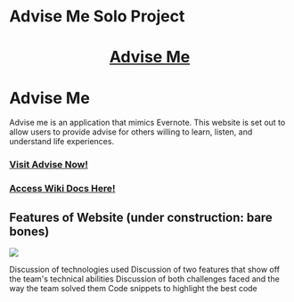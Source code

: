 # Advise Me Solo Project
# <ins><div align='center'> Advise Me </div></ins>

#  Advise Me
Advise me is an application that mimics Evernote. This website is set out to allow users to provide advise for others willing to learn, listen, and understand life experiences.

### [Visit Advise Now!](https://adviseme-1.herokuapp.com/)

### [Access Wiki Docs Here!](https://github.com/kchauntell/SoloProject-AdviseMe/wiki)

## Features of Website (under construction: bare bones)
<img src=/>

Discussion of technologies used
Discussion of two features that show off the team's technical abilities
Discussion of both challenges faced and the way the team solved them
Code snippets to highlight the best code
